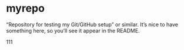  # myrepo
“Repository for testing my Git/GitHub setup” or similar. It’s nice to have something here, so you’ll see it appear in the README.

111